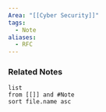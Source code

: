 ```yaml
---
Area: "[[Cyber Security]]"
tags:
  - Note
aliases:
  - RFC
---
```



### Related Notes
```dataview
list
from [[]] and #Note 
sort file.name asc
```
